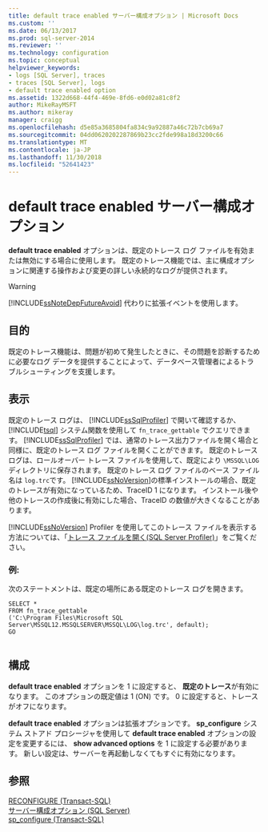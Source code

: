 ```yaml
---
title: default trace enabled サーバー構成オプション | Microsoft Docs
ms.custom: ''
ms.date: 06/13/2017
ms.prod: sql-server-2014
ms.reviewer: ''
ms.technology: configuration
ms.topic: conceptual
helpviewer_keywords:
- logs [SQL Server], traces
- traces [SQL Server], logs
- default trace enabled option
ms.assetid: 1322d668-44f4-469e-8fd6-e0d02a81c8f2
author: MikeRayMSFT
ms.author: mikeray
manager: craigg
ms.openlocfilehash: d5e85a3685804fa834c9a92887a46c72b7cb69a7
ms.sourcegitcommit: 04dd0620202287869b23cc2fde998a18d3200c66
ms.translationtype: MT
ms.contentlocale: ja-JP
ms.lasthandoff: 11/30/2018
ms.locfileid: "52641423"
---
```

# <a name="default-trace-enabled-server-configuration-option"></a>default trace enabled サーバー構成オプション
  **default trace enabled** オプションは、既定のトレース ログ ファイルを有効または無効にする場合に使用します。 既定のトレース機能では、主に構成オプションに関連する操作および変更の詳しい永続的なログが提供されます。  
  
> [!WARNING]  
>  [!INCLUDE[ssNoteDepFutureAvoid](../../includes/ssnotedepfutureavoid-md.md)] 代わりに拡張イベントを使用します。  
  
## <a name="purpose"></a>目的  
 既定のトレース機能は、問題が初めて発生したときに、その問題を診断するために必要なログ データを提供することによって、データベース管理者によるトラブルシューティングを支援します。  
  
## <a name="viewing"></a>表示  
 既定のトレース ログは、 [!INCLUDE[ssSqlProfiler](../../includes/sssqlprofiler-md.md)] で開いて確認するか、 [!INCLUDE[tsql](../../includes/tsql-md.md)] システム関数を使用して `fn_trace_gettable` でクエリできます。 [!INCLUDE[ssSqlProfiler](../../includes/sssqlprofiler-md.md)] では、通常のトレース出力ファイルを開く場合と同様に、既定のトレース ログ ファイルを開くことができます。 既定のトレース ログは、ロールオーバー トレース ファイルを使用して、既定により `\MSSQL\LOG` ディレクトリに保存されます。 既定のトレース ログ ファイルのベース ファイル名は `log.trc`です。 [!INCLUDE[ssNoVersion](../../includes/ssnoversion-md.md)]の標準インストールの場合、既定のトレースが有効になっているため、TraceID 1 になります。 インストール後や他のトレースの作成後に有効にした場合、TraceID の数値が大きくなることがあります。  
  
 [!INCLUDE[ssNoVersion](../../includes/ssnoversion-md.md)] Profiler を使用してこのトレース ファイルを表示する方法については、「[トレース ファイルを開く&#40;SQL Server Profiler&#41;](../../tools/sql-server-profiler/open-a-trace-file-sql-server-profiler.md)」をご覧ください。  
  
### <a name="example"></a>例:  
 次のステートメントは、既定の場所にある既定のトレース ログを開きます。  
  
```  
SELECT *   
FROM fn_trace_gettable  
('C:\Program Files\Microsoft SQL Server\MSSQL12.MSSQLSERVER\MSSQL\LOG\log.trc', default);  
GO  
  
```  
  
## <a name="configuring"></a>構成  
 **default trace enabled** オプションを 1 に設定すると、 **既定のトレース**が有効になります。 このオプションの既定値は 1 (ON) です。 0 に設定すると、トレースがオフになります。  
  
 **default trace enabled** オプションは拡張オプションです。 **sp_configure** システム ストアド プロシージャを使用して **default trace enabled** オプションの設定を変更するには、 **show advanced options** を 1 に設定する必要があります。 新しい設定は、サーバーを再起動しなくてもすぐに有効になります。  
  
## <a name="see-also"></a>参照  
 [RECONFIGURE &#40;Transact-SQL&#41;](/sql/t-sql/language-elements/reconfigure-transact-sql)   
 [サーバー構成オプション &#40;SQL Server&#41;](server-configuration-options-sql-server.md)   
 [sp_configure &#40;Transact-SQL&#41;](/sql/relational-databases/system-stored-procedures/sp-configure-transact-sql)  
  
  
